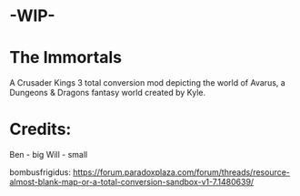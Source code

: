 # -WIP-

# The Immortals
A Crusader Kings 3 total conversion mod depicting the world of Avarus, a Dungeons & Dragons fantasy world created by Kyle.

# Credits:

Ben - big
Will - small

bombusfrigidus: https://forum.paradoxplaza.com/forum/threads/resource-almost-blank-map-or-a-total-conversion-sandbox-v1-7.1480639/

